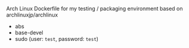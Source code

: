Arch Linux Dockerfile for my testing / packaging environment based on archlinuxjp/archlinux

- abs
- base-devel
- sudo (user: `test`, password: `test`)
